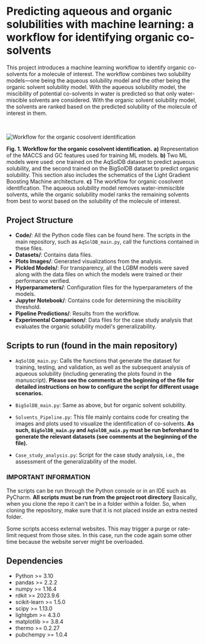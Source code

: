 # Predicting aqueous and organic solubilities with machine learning: a workflow for identifying organic co-solvents

This project introduces a machine learning workflow to identify organic co-solvents for a molecule of interest. The workflow combines two solubility models—one being the aqueous solubility model and the other being the organic solvent solubility model. With the aqueous solubility model, the miscibility of potential co-solvents in water is predicted so that only water-miscible solvents are considered. With the organic solvent solubility model, the solvents are ranked based on the predicted solubility of the molecule of interest in them. 

<br>

![Workflow for the organic cosolvent identification](Figure%201.png)

**Fig. 1. Workflow for the organic cosolvent identification.** **a)** Representation of the MACCS and GC features used for training ML models. **b)** Two ML models were used: one trained on the AqSolDB dataset to predict aqueous solubility, and the second trained on the BigSolDB dataset to predict organic solubility. This section also includes the schematics of the Light Gradient Boosting Machine architecture. **c)** The workflow for organic cosolvent identification. The aqueous solubility model removes water-immiscible solvents, while the organic solubility model ranks the remaining solvents from best to worst based on the solubility of the molecule of interest.



## Project Structure

- **Code/**: All the Python code files can be found here. The scripts in the main repository, such as `AqSolDB_main.py`, call the functions contained in these files.
- **Datasets/**: Contains data files.  
- **Plots Images/**: Generated visualizations from the analysis.  
- **Pickled Models/**: For transparency, all the LGBM models were saved along with the data files on which the models were trained or their performance verified.  
- **Hyperparameters/**: Configuration files for the hyperparameters of the models.  
- **Jupyter Notebook/**: Contains code for determining the miscibility threshold.  
- **Pipeline Predictions/**: Results from the workflow.  
- **Experimental Comparison/**: Data files for the case study analysis that evaluates the organic solubility model's generalizability.


## Scripts to run (found in the main repository) 

- `AqSolDB_main.py`: Calls the functions that generate the dataset for training, testing, and validation, as well as the subsequent analysis of aqueous solubility (including generating the plots found in the manuscript). **Please see the comments at the beginning of the file for detailed instructions on how to configure the script for different usage scenarios.**

- `BigSolDB_main.py`: Same as above, but for organic solvent solubility.

- `Solvents_Pipeline.py`: This file mainly contains code for creating the images and plots used to visualize the identification of co-solvents. **As such, `BigSolDB_main.py` and `AqSolDB_main.py` must be run beforehand to generate the relevant datasets (see comments at the beginning of the file).** 

- `Case_study_analysis.py`: Script for the case study analysis, i.e., the assessment of the generalizability of the model.

### **IMPORTANT INFORMATION**
The scripts can be run through the Python console or in an IDE such as PyCharm.
**All scripts must be run from the project root directory** Basically, when you clone the repo it can't be in a folder within a folder.
So, when cloning the repository, make sure that it is not placed inside an extra nested folder.

Some scripts access external websites. This may trigger a purge or rate-limit request from those sites.
In this case, run the code again some other time because the website server might be overloaded. 

## Dependencies

- Python >= 3.10 
- pandas >= 2.2.2
- numpy >= 1.16.4
- rdkit >= 2023.9.6
- scikit-learn >= 1.5.0
- scipy >= 1.13.0
- lightgbm >= 4.3.0
- matplotlib >= 3.8.4
- thermo >= 0.2.27
- pubchempy >= 1.0.4








